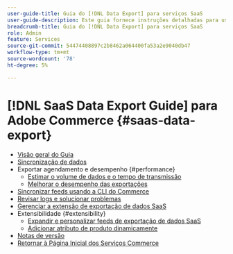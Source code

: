 ```yaml
---
user-guide-title: Guia do [!DNL Data Export] para serviços SaaS
user-guide-description: Este guia fornece instruções detalhadas para usar a extensão  [!DNL Data Export]  para serviços SaaS do Adobe Commerce.
breadcrumb-title: Guia do [!DNL Data Export] para serviços SaaS
role: Admin
feature: Services
source-git-commit: 54474408897c2b8462a064400fa53a2e9040db47
workflow-type: tm+mt
source-wordcount: '78'
ht-degree: 5%

---
```


# [!DNL SaaS Data Export Guide] para Adobe Commerce {#saas-data-export}

- [Visão geral do Guia](overview.md)
- [Sincronização de dados](data-synchronization.md)
- Exportar agendamento e desempenho {#performance}
   - [Estimar o volume de dados e o tempo de transmissão](estimate-data-volume-sync-time.md)
   - [Melhorar o desempenho das exportações](customize-export-processing.md)
- [Sincronizar feeds usando a CLI do Commerce](data-export-cli-commands.md)
- [Revisar logs e solucionar problemas](troubleshooting-logging.md)
- [Gerenciar a extensão de exportação de dados SaaS](manage-extension.md)
- Extensibilidade {#extensibility}
   - [Expandir e personalizar feeds de exportação de dados SaaS](extensibility-and-customizations.md)
   - [Adicionar atributo de produto dinamicamente](add-attribute-dynamically.md)
- [Notas de versão](release-notes.md)
- [Retornar à Página Inicial dos Serviços Commerce](https://experienceleague.adobe.com/docs/commerce/user-guides/home.html)
